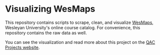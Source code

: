 # Visualizing WesMaps

This repository contains scripts to scrape, clean, and visualize [WesMaps](https://iasext.wesleyan.edu/regprod/!wesmaps_page.html), Wesleyan University's online course catalog.
For convenience, this repository contains the raw data as well.

You can see the visualization and read more about this project on the [QAC Projects website](http://qacprojects.wesleyan.edu/visualizations/visualizing-wesmaps.html).

